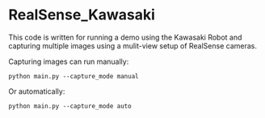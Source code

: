# RealSense_Kawasaki

This code is written for running a demo using the Kawasaki Robot and capturing multiple images using a mulit-view setup of RealSense cameras.

Capturing images can run manually:
```
python main.py --capture_mode manual
```
Or automatically:
```
python main.py --capture_mode auto
```
